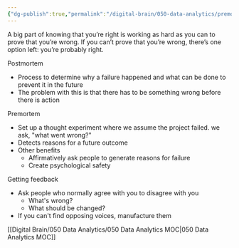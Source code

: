 ```yaml
---
{"dg-publish":true,"permalink":"/digital-brain/050-data-analytics/premortem-and-constructive-feedback/"}
---
```


A big part of knowing that you’re right is working as hard as you can to prove that you’re wrong. If you can’t prove that you’re wrong, there’s one option left: you’re probably right.

Postmortem
- Process to determine why a failure happened and what can be done to prevent it in the future
- The problem with this is that there has to be something wrong before there is action

Premortem
- Set up a thought experiment where we assume the project failed. we ask, "what went wrong?"
- Detects reasons for a future outcome
- Other benefits
	- Affirmatively ask people to generate reasons for failure
	- Create psychological safety

Getting feedback
- Ask people who normally agree with you to disagree with you
	- What's wrong?
	- What should be changed?
- If you can't find opposing voices, manufacture them

[[Digital Brain/050 Data Analytics/050 Data Analytics MOC\|050 Data Analytics MOC]]